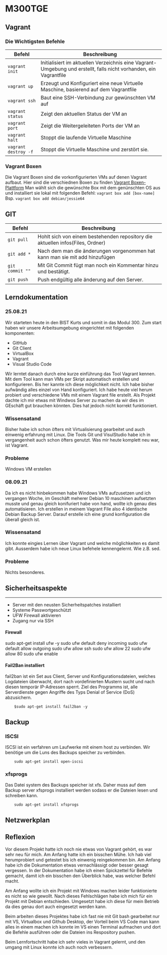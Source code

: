 # M300TGE
## Vagrant

### Die Wichtigsten Befehle 

| Befehl                    | Beschreibung                                                      |
| ------------------------- | ----------------------------------------------------------------- | 
| `vagrant init`            | Initialisiert im aktuellen Verzeichnis eine Vagrant-Umgebung und erstellt, falls nicht vorhanden, ein Vagrantfile |
| `vagrant up`              |  Erzeugt und Konfiguriert eine neue Virtuelle Maschine, basierend auf dem Vagrantfile |
| `vagrant ssh`             | Baut eine SSH-Verbindung zur gewünschten VM auf                   |
| `vagrant status`          | Zeigt den aktuellen Status der VM an                              |
| `vagrant port`            | Zeigt die Weitergeleiteten Ports der VM an                        |
| `vagrant halt`            | Stoppt die laufende Virtuelle Maschine                            |
| `vagrant destroy -f`      | Stoppt die Virtuelle Maschine und zerstört sie.                   |


### Vagrant Boxen

Die Vagrant Boxen sind die vorkonfigurierten VMs auf denen Vagrant aufbaut. Hier sind die verschiednen Boxen zu finden [Vagrant Boxen-Plattform](https://app.vagrantup.com/boxes/search)
Man wählt sich die gewünschte Box mit dem genünschten OS aus und installiert sie lokal mit folgenden Befehl:
`vagrant box add [box-name]`
Bsp. `vagrant box add debian/jessie64` 


## GIT

| Befehl                    | Beschreibung                                                      |
| ------------------------- | ----------------------------------------------------------------- | 
| `git pull`                | Hohlt sich von einem bestehenden repository die aktuellen infos(Files, Ordner) |
| `git add *`               | Nach dem man die änderungen vorgenommen hat kann man sie mit add hinzufügen|
| `git commit ""`           | Mit Git Commit fügt man noch ein Kommentar hinzu und bestätigt.                  |
| `git push`                | Push endgültig alle änderung auf den Server.                   


## Lerndokumentation

### 25.08.21

Wir starteten heute in den BIST Kurts und somit in das Modul 300. Zum start haben wir unsere Arbeitsumgebung eingerichtet mit folgenden komponenten: 

* GitHub 
* Git Client
* VirtualBox
* Vagrant
* Visual Studio Code
  
Wir lerntet danach durch eine kurze einführung das Tool Vagrant kennen. Mit dem Tool kann man VMs per Skript automatisch erstellen und konfigurieren. Bis her kannte ich diese möglichkeit nicht. Ich habe bisher aufwändig alles einzel von Hand konfiguriert. Ich habe heute viel herum probiert und verschiedene VMs mit einem Vagrant file erstellt. Als Projekt dachte ich mir etwas mit Windwos Server zu machen da wir dies im GEschäft gut brauchen könnten. Dies hat jedoch nicht korrekt funktioniert. 

### Wissensatand

Bisher habe ich schon öfters mit Virtualisierung gearbeitet und auch einwenig erfahrung mit Linux. Die Tools Git und VisulStudio habe ich in vergangenheit auch schon öfters genutzt. Was mir heute komplett neu war, ist Vagrant.

### Probleme

Windows VM erstellen 

### 08.09.21

Da ich es nicht hinbekommen habe Windows VMs aufzusetzen und ich vergangen Woche, im Geschäft meherer Debian 10 maschinen aufsetzten musste und genau gleich konifuriert habe von hand, wollte ich genau dies automatisieren. 
Ich erstellen in meinem Vagrant File also 4 identische Debian Backup Server. Darauf erstelle ich eine grund konfiguration die überall gleich ist. 
 

### Wissensatand

Ich konnte eingies Lernen über Vagrant und welche möglichkeiten es damit gibt. Ausserdem habe ich neue Linux befehele kennengelernt. Wie z.B. sed. 

### Probleme

Nichts besonderes.


## Sicherheitsaspekte
***
* Server mit den neusten Sicherheitspatches installiert
* Systeme Passwortgeschützt
* UFW Firewall aktivieren
* Zugang nur via SSH

#### Firewall
sudo apt-get install ufw -y
sudo ufw default deny incoming
sudo ufw default allow outgoing
sudo ufw allow ssh
sudo ufw allow 22
sudo ufw allow 80
sudo ufw enable


#### Fail2Ban installiert
fail2ban ist ein Set aus Client, Server und Konfigurationsdateien, welches Logdateien überwacht, dort nach vordefinierten Mustern sucht und nach diesen temporär IP-Adressen sperrt. Ziel des Programms ist, alle Serverdienste gegen Angriffe des Typs Denial of Service (DoS) abzusichern.
```
    $sudo apt-get install fail2ban -y
```

## Backup

### ISCSI
ISCSI ist ein verfahren um Laufwerke mit einem host zu verbinden. Wir benötige um die Luns des Backups speicher zu verbinden. 
```
    sudo apt-get install open-iscsi
```

### xfsprogs
Das Datei system des Backups speicher ist xfs. Daher muss auf dem Backup server xfsprogs installiert werden sodass er die Dateien lesen und schreiben kann.
```
    sudo apt-get install xfsprogs
```

## Netzwerkplan



## Reflexion

Vor diesem Projekt hatte ich noch nie etwas von Vagrant gehört, es war sehr neu für mich. Am Anfang hatte ich ein bisschen Mühe. Ich hab viel herumprobiert und getestet bis ich einwenig reingekommen bin. Am Anfang habe ich die Dokumentation etwas vernachlässigt oder besser gesagt vergessen. In der Dokumentation habe ich einen Spickzettel für Befehle gemacht, damit ich ein bisschen den Überblick habe, was welcher Befehl macht.

Am Anfang wollte ich ein Projekt mit Windows machen leider funktionierte es nicht so wie gewollt. Nach dieses Fehlschlägen habe ich mich für ein Projekt mit Debian entschieden. Umgesetzt habe ich diese für mein Betrieb da dies genau dort auch eingesetzt werden kann. 

Beim arbeiten dieses Projektes habe ich fast nie mit Git bash gearbeitet nur mit VS, Virtualbox und Github Desktop, der Vorteil beim VS Code man kann alles in einem machen ich konnte im VS einen Terminal aufmachen und dort die Befehle ausführen oder die Dateien ins Respository pushen.

Beim Lernfortschritt habe ich sehr vieles in Vagrant gelernt, und den umgang mit Linux konnte ich auch noch verbessern.










